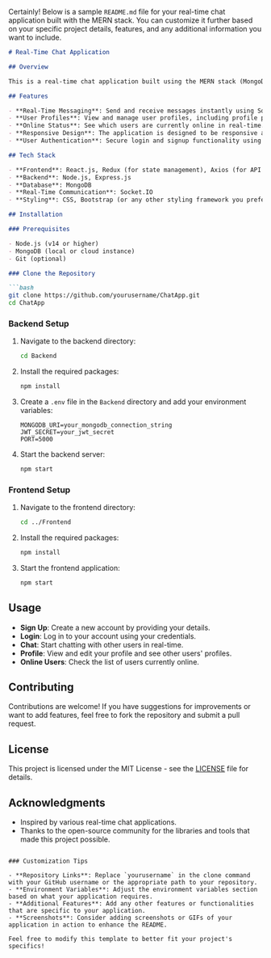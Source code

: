 Certainly! Below is a sample `README.md` file for your real-time chat application built with the MERN stack. You can customize it further based on your specific project details, features, and any additional information you want to include.

```markdown
# Real-Time Chat Application

## Overview

This is a real-time chat application built using the MERN stack (MongoDB, Express.js, React, Node.js). The application allows users to send and receive messages in real-time, view profiles of other users, and see who is currently online.

## Features

- **Real-Time Messaging**: Send and receive messages instantly using Socket.IO.
- **User Profiles**: View and manage user profiles, including profile pictures and status.
- **Online Status**: See which users are currently online in real-time.
- **Responsive Design**: The application is designed to be responsive and works on various devices.
- **User Authentication**: Secure login and signup functionality using JWT (JSON Web Tokens).

## Tech Stack

- **Frontend**: React.js, Redux (for state management), Axios (for API calls)
- **Backend**: Node.js, Express.js
- **Database**: MongoDB
- **Real-Time Communication**: Socket.IO
- **Styling**: CSS, Bootstrap (or any other styling framework you prefer)

## Installation

### Prerequisites

- Node.js (v14 or higher)
- MongoDB (local or cloud instance)
- Git (optional)

### Clone the Repository

```bash
git clone https://github.com/yourusername/ChatApp.git
cd ChatApp
```

### Backend Setup

1. Navigate to the backend directory:

    ```bash
    cd Backend
    ```

2. Install the required packages:

    ```bash
    npm install
    ```

3. Create a `.env` file in the `Backend` directory and add your environment variables:

    ```
    MONGODB_URI=your_mongodb_connection_string
    JWT_SECRET=your_jwt_secret
    PORT=5000
    ```

4. Start the backend server:

    ```bash
    npm start
    ```

### Frontend Setup

1. Navigate to the frontend directory:

    ```bash
    cd ../Frontend
    ```

2. Install the required packages:

    ```bash
    npm install
    ```

3. Start the frontend application:

    ```bash
    npm start
    ```

## Usage

- **Sign Up**: Create a new account by providing your details.
- **Login**: Log in to your account using your credentials.
- **Chat**: Start chatting with other users in real-time.
- **Profile**: View and edit your profile and see other users' profiles.
- **Online Users**: Check the list of users currently online.

## Contributing

Contributions are welcome! If you have suggestions for improvements or want to add features, feel free to fork the repository and submit a pull request.

## License

This project is licensed under the MIT License - see the [LICENSE](LICENSE) file for details.

## Acknowledgments

- Inspired by various real-time chat applications.
- Thanks to the open-source community for the libraries and tools that made this project possible.

```

### Customization Tips

- **Repository Links**: Replace `yourusername` in the clone command with your GitHub username or the appropriate path to your repository.
- **Environment Variables**: Adjust the environment variables section based on what your application requires.
- **Additional Features**: Add any other features or functionalities that are specific to your application.
- **Screenshots**: Consider adding screenshots or GIFs of your application in action to enhance the README.

Feel free to modify this template to better fit your project's specifics!

